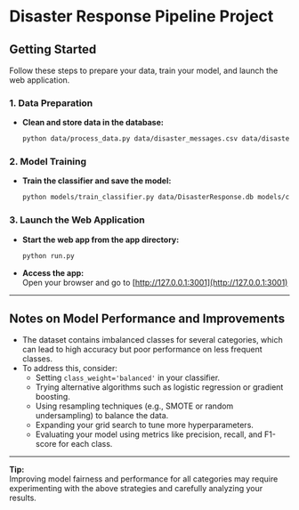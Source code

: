 # Disaster Response Pipeline Project

## Getting Started

Follow these steps to prepare your data, train your model, and launch the web application.

### 1. Data Preparation

- **Clean and store data in the database:**

  ```sh
  python data/process_data.py data/disaster_messages.csv data/disaster_categories.csv data/DisasterResponse.db
  ```

### 2. Model Training

- **Train the classifier and save the model:**

  ```sh
  python models/train_classifier.py data/DisasterResponse.db models/classifier.pkl
  ```

### 3. Launch the Web Application

- **Start the web app from the app directory:**

  ```sh
  python run.py
  ```

- **Access the app:**  
  Open your browser and go to [http://127.0.0.1:3001](http://127.0.0.1:3001)

---

## Notes on Model Performance and Improvements

- The dataset contains imbalanced classes for several categories, which can lead to high accuracy but poor performance on less frequent classes.
- To address this, consider:
  - Setting `class_weight='balanced'` in your classifier.
  - Trying alternative algorithms such as logistic regression or gradient boosting.
  - Using resampling techniques (e.g., SMOTE or random undersampling) to balance the data.
  - Expanding your grid search to tune more hyperparameters.
  - Evaluating your model using metrics like precision, recall, and F1-score for each class.

---

**Tip:**  
Improving model fairness and performance for all categories may require experimenting with the above strategies and carefully analyzing your results.